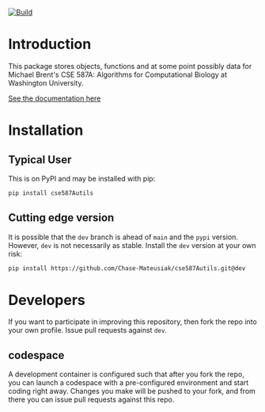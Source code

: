 [![Build](https://github.com/Chase-Mateusiak/cse587Autils/actions/workflows/python-package.yml/badge.svg)](https://github.com/Chase-Mateusiak/cse587Autils/actions/workflows/python-package.yml)

# Introduction

This package stores objects, functions and at some point possibly data for
Michael Brent's CSE 587A: Algorithms for Computational Biology at Washington
University.  

[See the documentation here](https://chase-mateusiak.github.io/cse587Autils/)

# Installation

## Typical User

This is on PyPI and may be installed with pip:

```bash
pip install cse587Autils
```

## Cutting edge version

It is possible that the `dev` branch is ahead of `main` and the `pypi` version.
However, `dev` is not necessarily as stable. Install the `dev` version at your
own risk:

```bash
pip install https://github.com/Chase-Mateusiak/cse587Autils.git@dev
```

# Developers

If you want to participate in improving this repository, then fork the repo
into your own profile. Issue pull requests against `dev`.  

## codespace

A development container is configured such that after you fork the repo, you
can launch a codespace with a pre-configured environment and start coding
right away. Changes you make will be pushed to your fork, and from there you 
can issue pull requests against this repo.